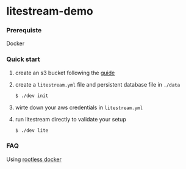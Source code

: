 # litestream-demo

### Prerequiste
Docker

### Quick start
1. create an s3 bucket following the [guide](https://litestream.io/guides/s3/) 

2. create a `litestream.yml` file and persistent database file in `./data`
    ```bash
    $ ./dev init
    ```

3. wirte down your aws credentials in `litestream.yml`

4. run litestream directly to validate your setup
    ```bash
    $ ./dev lite
    ```

### FAQ
Using [rootless docker](https://docs.docker.com/engine/security/rootless/)
